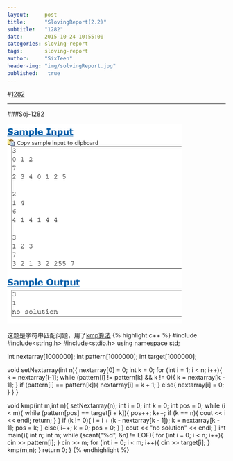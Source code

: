 ```yaml
---
layout:     post
title:      "SlovingReport(2.2)"
subtitle:   "1282"
date:       2015-10-24 10:55:00
categories: sloving-report
tags:       sloving-report
author:     "SixTeen"
header-img: "img/solvingReport.jpg"
published:   true
---
```


#<a href="#01">1282</a>

---






###<a name="01"></a>Soj-1282

![p](/img/slovingReport/1282.png)

这题是字符串匹配问题，用了[kmp算法](/algorithm/2015/10/24/Algorithm-String-Matching-2/)
{% highlight c++ %}
#include<iostream>
#include<string.h>
#include<stdio.h>
using namespace std;

int nextarray[1000000];
int pattern[1000000];
int target[1000000];

void setNextarray(int n){
    nextarray[0] = 0;
    int k = 0;
    for (int i = 1; i < n; i++){
        k = nextarray[i-1];
        while (pattern[i] != pattern[k] && k != 0){
            k = nextarray[k - 1];
        }
        if (pattern[i] == pattern[k]){
            nextarray[i] = k + 1;
        }
        else{
            nextarray[i] = 0;
        }
    }
}

void kmp(int m,int n){
    setNextarray(n);
    int i = 0;
    int k = 0;
    int pos = 0;
    while (i < m){
        while (pattern[pos] == target[i + k]){
            pos++;
            k++;
            if (k == n){
                cout << i << endl;
                return;
            }
        }
        if (k != 0){
            i = i + (k - nextarray[k - 1]);
            k = nextarray[k - 1];
            pos = k;
        }
        else{
            i++;
            k = 0;
            pos = 0;
        }
    }
    cout << "no solution" << endl;
}
int main(){
    int n;
    int m;
    while (scanf("%d", &n) != EOF){
        for (int i = 0; i < n; i++){
            cin >> pattern[i];
        }
        cin >> m;
        for (int i = 0; i < m; i++){
            cin >> target[i];
        }
        kmp(m,n);
    }
    return 0;
}
{% endhighlight %}
